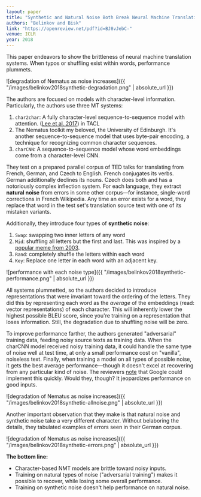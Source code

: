 ```yaml
---
layout: paper
title: "Synthetic and Natural Noise Both Break Neural Machine Translation"
authors: "Belinkov and Bisk"
link: "https://openreview.net/pdf?id=BJ8vJebC-"
venue: ICLR
year: 2018
---
```


This paper endeavors to show the brittleness of neural machine translation systems. When typos or shuffling exist within words, performance plummets.

![degradation of Nematus as noise increases]({{ "/images/belinkov2018synthetic-degradation.png" | absolute_url }})

<!--more-->

The authors are focused on models with character-level information. Particularly, the authors use three MT systems:

1. `char2char`: A fully character-level sequence-to-sequence model with attention. ([Lee et al. 2017](https://www.aclweb.org/anthology/Q17-1026)) in TACL
2. The Nematus toolkit my beloved, the University of Edinburgh. It's another sequence-to-sequence model that uses byte-pair encoding, a technique for recognizing common character sequences.
3. `charCNN`: A sequence-to-sequence model whose word embeddings come from a character-level CNN. 

They test on a prepared parallel corpus of TED talks for translating from French, German, and Czech to English. French conjugates its verbs. German additionally declines its nouns. Czech does both and has a notoriously complex inflection system. For each language, they extract **natural noise** from errors in some other corpus—for instance, single-word corrections in French Wikipedia. Any time an error exists for a word, they replace that word in the test set's translation source text with one of its mistaken variants.

Additionally, they introduce four types of **synthetic noise**:

1. `Swap`: swapping two inner letters of any word
2. `Mid`: shuffling all letters but the first and last. This was inspired by a [popular meme from 2003](https://www.mrc-cbu.cam.ac.uk/personal/matt.davis/Cmabrigde/). 
3. `Rand`: completely shuffle the letters within each word
4. `Key`: Replace one letter in each word with an adjacent key.

![performance with each noise type]({{ "/images/belinkov2018synthetic-performance.png" | absolute_url }})

All systems plummetted, so the authors decided to introduce representations that were invariant toward the ordering of the letters. They did this by representing each word as the *average* of the embeddings (read: vector representations) of each character. This will inherently lower the highest possible BLEU score, since you're training on a representation that loses information. Still, the degradation due to shuffling noise will be zero.

To improve performance farther, the authors generated "adversarial" training data, feeding noisy source texts as training data. When the charCNN model received noisy training data, it could handle the same type of noise well at test time, at only a small performance cost on "vanilla", noiseless text. Finally, when training a model on all types of possible noise, it gets the best average performance—though it doesn't excel at recovering from any particular kind of noise. The reviewers [note](https://openreview.net/forum?id=BJ8vJebC-) that Google could implement this quickly. Would they, though? It jeopardizes performance on good inputs.

![degradation of Nematus as noise increases]({{ "/images/belinkov2018synthetic-allnoise.png" | absolute_url }})


Another important observation that they make is that natural noise and synthetic noise take a very different character. Without belaboring the details, they tabulated examples of errors seen in their German corpus.

![degradation of Nematus as noise increases]({{ "/images/belinkov2018synthetic-errors.png" | absolute_url }})

**The bottom line:**
- Character-based NMT models are brittle toward noisy inputs.
- Training on natural types of noise ("adversarial training") makes it possible to recover, while losing some overall performance.
- Training on synthetic noise doesn't help performance on natural noise.
